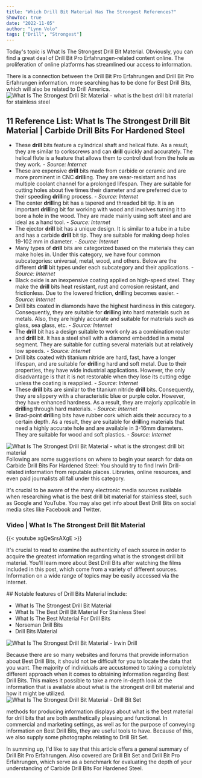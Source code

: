 ```yaml
---
title: "Which Drill Bit Material Has The Strongest References?"
ShowToc: true 
date: "2022-11-05"
author: "Lynn Volo" 
tags: ["Drill", "Strongest"]
---
```


Today's topic is What Is The Strongest Drill Bit Material. Obviously, you can find a great deal of Drill Bit Pro Erfahrungen-related content online. The proliferation of online platforms has streamlined our access to information.

There is a connection between the Drill Bit Pro Erfahrungen and Drill Bit Pro Erfahrungen information. more searching has to be done for Best Drill Bits, which will also be related to Drill America.
<img loading="lazy" src="https://empire-s3-production.bobvila.com/articles/wp-content/uploads/2021/01/best_drill_bits_for_concrete.jpg" onerror="this.onerror=null;this.src='https://blogger.googleusercontent.com/img/a/AVvXsEhe7F7TRXHtjiKvHb5vS7DmnxvpHiDyoYyYvm1nHB3Qp2_w3BnM6A2eq4v7FYxCC9bfZt3a9vIMtAYEKUiaDQbHMg-ViyGmRIj39MLp0bGFfgfYw1Dc9q_H-T0wiTm3l0Uq42dETrN9eC8aGJ9_IORZsxST1AcLR7np1koOfcc7tnHa4S8Mwz_xD9d0=s16000';" alt="What Is The Strongest Drill Bit Material - what is the best drill bit material for stainless steel" >

## 11 Reference List: What Is The Strongest Drill Bit Material | Carbide Drill Bits For Hardened Steel
-   These **drill** bits feature a cylindrical shaft and helical flute. As a result, they are similar to corkscrews and can **drill** quickly and accurately. The helical flute is a feature that allows them to control dust from the hole as they work. - <cite>Source: Internet</cite>
-   These are expensive **drill** bits made from carbide or ceramic and are more prominent in CNC **drill**ing. They are wear-resistant and has multiple coolant channel for a prolonged lifespan. They are suitable for cutting holes about five times their diameter and are preferred due to their speeding **drill**ing process. - <cite>Source: Internet</cite>
-   The center **drill**ing bit has a tapered and threaded bit tip. It is an important **drill**ing bit for working with wood and involves turning it to bore a hole in the wood. They are made mainly using soft steel and are ideal as a hand tool. - <cite>Source: Internet</cite>
-   The ejector **drill** bit has a unique design. It is similar to a tube in a tube and has a carbide **drill** bit tip. They are suitable for making deep holes 19-102 mm in diameter. - <cite>Source: Internet</cite>
-   Many types of **drill** bits are categorized based on the materials they can make holes in. Under this category, we have four common subcategories: universal, metal, wood, and others. Below are the different **drill** bit types under each subcategory and their applications. - <cite>Source: Internet</cite>
-   Black oxide is an inexpensive coating applied on high-speed steel. They make the **drill** bits heat resistant, rust and corrosion resistant, and frictionless. Due to the lowered friction, **drill**ing becomes easier. - <cite>Source: Internet</cite>
-   Drill bits coated in diamonds have the highest hardiness in this category. Consequently, they are suitable for **drill**ing into hard materials such as metals. Also, they are highly accurate and suitable for materials such as glass, sea glass, etc. - <cite>Source: Internet</cite>
-   The **drill** bit has a design suitable to work only as a combination router and **drill** bit. It has a steel shell with a diamond embedded in a metal segment. They are suitable for cutting several materials but at relatively low speeds. - <cite>Source: Internet</cite>
-   Drill bits coated with titanium nitride are hard, fast, have a longer lifespan, and are suitable for **drill**ing hard and soft metal. Due to their properties, they have wide industrial applications. However, the only disadvantage is that it is not restorable when they lose its cutting edge unless the coating is reapplied. - <cite>Source: Internet</cite>
-   These **drill** bits are similar to the titanium nitride **drill** bits. Consequently, they are slippery with a characteristic blue or purple color. However, they have enhanced hardness. As a result, they are majorly applicable in **drill**ing through hard materials. - <cite>Source: Internet</cite>
-   Brad-point **drill**ing bits have rubber cork which aids their accuracy to a certain depth. As a result, they are suitable for **drill**ing materials that need a highly accurate hole and are available in 3-16mm diameters. They are suitable for wood and soft plastics. - <cite>Source: Internet</cite>


<img loading="lazy" src="http://www.thexbfl.com/The_Xbox_Football_League/Boba_Fett_Don_Post_Helmet_files/DPFettRF.jpg" onerror="this.onerror=null;this.src='https://blogger.googleusercontent.com/img/a/AVvXsEhe7F7TRXHtjiKvHb5vS7DmnxvpHiDyoYyYvm1nHB3Qp2_w3BnM6A2eq4v7FYxCC9bfZt3a9vIMtAYEKUiaDQbHMg-ViyGmRIj39MLp0bGFfgfYw1Dc9q_H-T0wiTm3l0Uq42dETrN9eC8aGJ9_IORZsxST1AcLR7np1koOfcc7tnHa4S8Mwz_xD9d0=s16000';" alt="What Is The Strongest Drill Bit Material - what is the strongest drill bit material" >
Following are some suggestions on where to begin your search for data on Carbide Drill Bits For Hardened Steel:
You should try to find Irwin Drill-related information from reputable places. Libraries, online resources, and even paid journalists all fall under this category.

It's crucial to be aware of the many electronic media sources available when researching what is the best drill bit material for stainless steel, such as Google and YouTube. You may also get info about Best Drill Bits on social media sites like Facebook and Twitter.

### Video | What Is The Strongest Drill Bit Material
{{< youtube xgQeSrsAXgE >}} 


It's crucial to read to examine the authenticity of each source in order to acquire the greatest information regarding what is the strongest drill bit material.
You'll learn more about Best Drill Bits after watching the films included in this post, which come from a variety of different sources. Information on a wide range of topics may be easily accessed via the internet.
<script async="async" data-cfasync="false" src="//normallydemandedalter.com/fe63df3c5408708b15d8dc3d9b206b31/invoke.js"></script>
<div id="container-fe63df3c5408708b15d8dc3d9b206b31"></div>
## Notable features of Drill Bits Material include:

- What Is The Strongest Drill Bit Material
- What Is The Best Drill Bit Material For Stainless Steel
- What Is The Best Material For Drill Bits
- Norseman Drill Bits
- Drill Bits Material

 <img loading="lazy" src="http://www.thexbfl.com/The_Xbox_Football_League/Boba_Fett_Don_Post_Helmet_files/Img_8494RS.jpg" onerror="this.onerror=null;this.src='https://blogger.googleusercontent.com/img/a/AVvXsEhe7F7TRXHtjiKvHb5vS7DmnxvpHiDyoYyYvm1nHB3Qp2_w3BnM6A2eq4v7FYxCC9bfZt3a9vIMtAYEKUiaDQbHMg-ViyGmRIj39MLp0bGFfgfYw1Dc9q_H-T0wiTm3l0Uq42dETrN9eC8aGJ9_IORZsxST1AcLR7np1koOfcc7tnHa4S8Mwz_xD9d0=s16000';" alt="What Is The Strongest Drill Bit Material - Irwin Drill" >

Because there are so many websites and forums that provide information about Best Drill Bits, it should not be difficult for you to locate the data that you want.
The majority of individuals are accustomed to taking a completely different approach when it comes to obtaining information regarding Best Drill Bits. This makes it possible to take a more in-depth look at the information that is available about what is the strongest drill bit material and how it might be utilized.
<img loading="lazy" src="http://www.cnccookbook.com/img/Workshop/GreatShops/MonDeck/Tooling005.jpg" onerror="this.onerror=null;this.src='https://blogger.googleusercontent.com/img/a/AVvXsEhe7F7TRXHtjiKvHb5vS7DmnxvpHiDyoYyYvm1nHB3Qp2_w3BnM6A2eq4v7FYxCC9bfZt3a9vIMtAYEKUiaDQbHMg-ViyGmRIj39MLp0bGFfgfYw1Dc9q_H-T0wiTm3l0Uq42dETrN9eC8aGJ9_IORZsxST1AcLR7np1koOfcc7tnHa4S8Mwz_xD9d0=s16000';" alt="What Is The Strongest Drill Bit Material - Drill Bit Set" >

methods for producing information displays about what is the best material for drill bits that are both aesthetically pleasing and functional. In commercial and marketing settings, as well as for the purpose of conveying information on Best Drill Bits, they are useful tools to have. Because of this, we also supply some photographs relating to Drill Bit Set.

In summing up, I'd like to say that this article offers a general summary of Drill Bit Pro Erfahrungen. Also covered are Drill Bit Set and Drill Bit Pro Erfahrungen, which serve as a benchmark for evaluating the depth of your understanding of Carbide Drill Bits For Hardened Steel.
	

